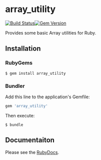 # array_utility
[![Build Status](https://travis-ci.org/elifoster/array_utility.svg?branch=master)](https://travis-ci.org/elifoster/array_utility)[![Gem Version](https://badge.fury.io/rb/array_utility.svg)](https://badge.fury.io/rb/array_utility)

Provides some basic Array utilities for Ruby.

## Installation
### RubyGems
``` shell
$ gem install array_utility
```

### Bundler
Add this line to the application's Gemfile:
``` ruby
gem 'array_utility'
```

Then execute:
``` shell
$ bundle
```

## Documentaiton
Please see the  [RubyDocs](http://www.rubydoc.info/gems/array_utility).
